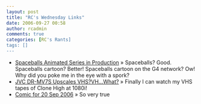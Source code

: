 ```yaml
---
layout: post
title: "RC's Wednesday Links"
date: 2006-09-27 00:58
author: rcadmin
comments: true
categories: [RC's Rants]
tags: []
---
```

<ul>
<li><a href="http://services.newsgator.com/redirect/attn.ashx?uid=349852&amp;fid=334445&amp;pid=1445716242&amp;t=1&amp;u=http%3A%2F%2Frss.slashdot.org%2F~r%2FSlashdot%2Fslashdot%2F~3%2F25224931%2Farticle.pl" title="Spaceballs Animated Series in Production">Spaceballs Animated Series in Production</a> &raquo; Spaceballs? Good. 
Spaceballs cartoon? Better! 
Spaceballs cartoon on the G4 network? Ow! Why did you poke me in the eye with a spork?</li>
<li><a href="http://services.newsgator.com/redirect/attn.ashx?uid=349852&amp;fid=79&amp;pid=1444995708&amp;t=1&amp;u=http%3A%2F%2Fwww.gizmodo.com%2Fgadgets%2F%2Fjvc-drmv7s-upscales-vhsvhwhat-202282.php" title="JVC DR-MV7S Upscales VHS?VH...What?">JVC DR-MV7S Upscales VHS?VH...What?</a> &raquo; Finally I can watch my VHS tapes of Clone High at 1080i!</li>
<li><a href="http://www.dilbert.com%2Fcomics%2Fdilbert%2Farchive%2Fdilbert-20060920.html/" title="Comic for 20 Sep 2006">Comic for 20 Sep 2006</a> &raquo; So very true</li>
</ul>

